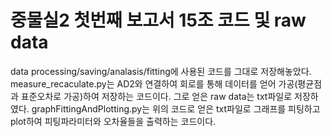 # 중물실2 첫번째 보고서 15조 코드 및 raw data
data processing/saving/analasis/fitting에 사용된 코드를 그대로 저장해놓았다.
measure_recaculate.py는 AD2와 연결하여 회로를 통해 데이터를 얻어 가공(평균점과 표준오차로 가공)하여 저장하는 코드이다. 그로 얻은 raw data는 txt파일로 저장하였다.
graphFittingAndPlotting.py는 위의 코드로 얻은 txt파일로 그래프를 피팅하고 plot하여 피팅파라미터와 오차율들을 출력하는 코드이다.

